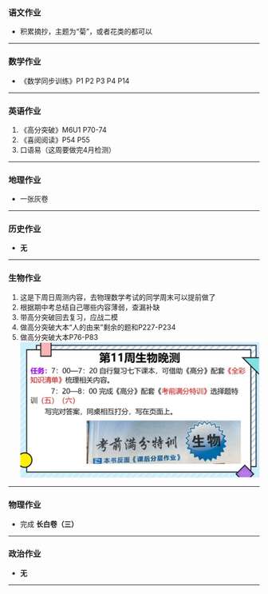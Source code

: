 ### 语文作业
* 积累摘抄，主题为“菊”，或者花类的都可以
---

### 数学作业
* 《数学同步训练》P1 P2 P3 P4 P14
---

### 英语作业
1. 《高分突破》M6U1 P70-74
2. 《喜阅阅读》P54 P55
3. 口语易（这周要做完4月检测）
---

### 地理作业
* 一张灰卷
---

### 历史作业
* **无**
---

### 生物作业
1. 这是下周日周测内容，去物理数学考试的同学周末可以提前做了
2. 根据期中考总结自己哪些内容薄弱，查漏补缺
3. 带高分突破回去复习，应战二模
4. 做高分突破大本“人的由来”剩余的题和P227-P234
5. 做高分突破大本P76-P83
![hw](/hw_G8S2/_images/10b.jpg)
---

### 物理作业
* 完成 **长白卷（三）**
---

### 政治作业
* **无**
---
